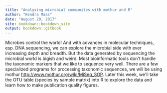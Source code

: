 ```yaml
---
title: "Analysing microbial communites with mothur and R"
author: "Kendra Maas"
date: "August 20, 2017"
site: bookdown::bookdown_site
output: bookdown::gitbook
---
```


Microbes control the world! And with advances in molecular techniques, esp. DNA sequencing, we can explore the microbial side with ever increasing depth and breadth. But the data generated by sequencing the microbial world is bigish and weird. Most bioinformatic tools don't handle the taxonomic markers that we like to sequence very well. There are a few specialized programs for processing taxonomic sequences, we will be using mothur <http://www.mothur.org/wiki/MiSeq_SOP>. Later this week, we'll take the OTU table (species by sample matrix) into R to explore the data and learn how to make publication quality figures.

